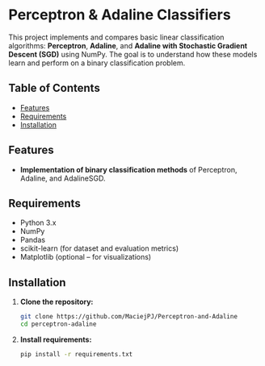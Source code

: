 # Perceptron & Adaline Classifiers

This project implements and compares basic linear classification algorithms: **Perceptron**, **Adaline**, and **Adaline with Stochastic Gradient Descent (SGD)** using NumPy. The goal is to understand how these models learn and perform on a binary classification problem.

## Table of Contents

- [Features](#features)
- [Requirements](#requirements)
- [Installation](#installation)

## Features

- **Implementation of binary classification methods** of Perceptron, Adaline, and AdalineSGD.


## Requirements

- Python 3.x
- NumPy
- Pandas
- scikit-learn (for dataset and evaluation metrics)
- Matplotlib (optional – for visualizations)

## Installation

1. **Clone the repository:**
   ```bash
   git clone https://github.com/MaciejPJ/Perceptron-and-Adaline
   cd perceptron-adaline
2. **Install requirements:**
   ```bash
   pip install -r requirements.txt
